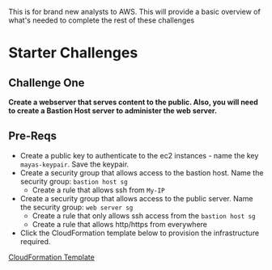 This is for brand new analysts to AWS. This will provide a basic overview of what's needed to complete the rest of these challenges

# Starter Challenges
## Challenge One 
**Create a webserver that serves content to the public. Also, you will need to create a Bastion Host server to administer the web server.**

## Pre-Reqs
- Create a public key to authenticate to the ec2 instances - name the key `mayas-keypair`. Save the keypair.
- Create a security group that allows access to the bastion host. Name the security group: `bastion host sg`
  - Create a rule that allows ssh from `My-IP` 
- Create a security group that allows access to the public server. Name the security group: `web server sg`
  - Create a rule that only allows ssh access from the `bastion host sg`
  - Create a rule that allows http/https from everywhere
- Click the CloudFormation template below to provision the infrastructure required.

[CloudFormation Template](https://us-east-1.console.aws.amazon.com/cloudformation/home?region=us-east-1#/stacks/create/review?templateURL=https://aws-security-labs.s3.amazonaws.com/ec2-template.yml&stackName=starter-pack-00)
